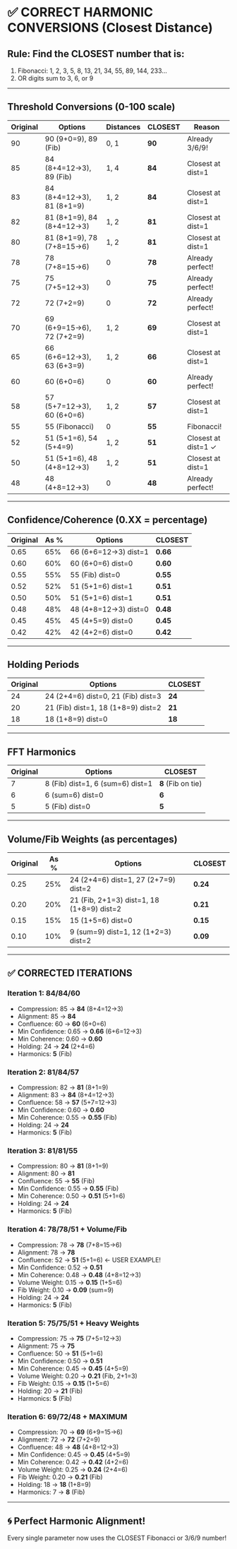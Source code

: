 # ✅ CORRECT HARMONIC CONVERSIONS (Closest Distance)

## Rule: Find the CLOSEST number that is:
1. Fibonacci: 1, 2, 3, 5, 8, 13, 21, 34, 55, 89, 144, 233...
2. OR digits sum to 3, 6, or 9

---

## Threshold Conversions (0-100 scale)

| Original | Options | Distances | **CLOSEST** | Reason |
|----------|---------|-----------|-------------|---------|
| 90 | 90 (9+0=9), 89 (Fib) | 0, 1 | **90** | Already 3/6/9! |
| 85 | 84 (8+4=12→3), 89 (Fib) | 1, 4 | **84** | Closest at dist=1 |
| 83 | 84 (8+4=12→3), 81 (8+1=9) | 1, 2 | **84** | Closest at dist=1 |
| 82 | 81 (8+1=9), 84 (8+4=12→3) | 1, 2 | **81** | Closest at dist=1 |
| 80 | 81 (8+1=9), 78 (7+8=15→6) | 1, 2 | **81** | Closest at dist=1 |
| 78 | 78 (7+8=15→6) | 0 | **78** | Already perfect! |
| 75 | 75 (7+5=12→3) | 0 | **75** | Already perfect! |
| 72 | 72 (7+2=9) | 0 | **72** | Already perfect! |
| 70 | 69 (6+9=15→6), 72 (7+2=9) | 1, 2 | **69** | Closest at dist=1 |
| 65 | 66 (6+6=12→3), 63 (6+3=9) | 1, 2 | **66** | Closest at dist=1 |
| 60 | 60 (6+0=6) | 0 | **60** | Already perfect! |
| 58 | 57 (5+7=12→3), 60 (6+0=6) | 1, 2 | **57** | Closest at dist=1 |
| 55 | 55 (Fibonacci) | 0 | **55** | Fibonacci! |
| 52 | 51 (5+1=6), 54 (5+4=9) | 1, 2 | **51** | Closest at dist=1 ✓ |
| 50 | 51 (5+1=6), 48 (4+8=12→3) | 1, 2 | **51** | Closest at dist=1 |
| 48 | 48 (4+8=12→3) | 0 | **48** | Already perfect! |

---

## Confidence/Coherence (0.XX = percentage)

| Original | As % | Options | **CLOSEST** |
|----------|------|---------|-------------|
| 0.65 | 65% | 66 (6+6=12→3) dist=1 | **0.66** |
| 0.60 | 60% | 60 (6+0=6) dist=0 | **0.60** |
| 0.55 | 55% | 55 (Fib) dist=0 | **0.55** |
| 0.52 | 52% | 51 (5+1=6) dist=1 | **0.51** |
| 0.50 | 50% | 51 (5+1=6) dist=1 | **0.51** |
| 0.48 | 48% | 48 (4+8=12→3) dist=0 | **0.48** |
| 0.45 | 45% | 45 (4+5=9) dist=0 | **0.45** |
| 0.42 | 42% | 42 (4+2=6) dist=0 | **0.42** |

---

## Holding Periods

| Original | Options | **CLOSEST** |
|----------|---------|-------------|
| 24 | 24 (2+4=6) dist=0, 21 (Fib) dist=3 | **24** |
| 20 | 21 (Fib) dist=1, 18 (1+8=9) dist=2 | **21** |
| 18 | 18 (1+8=9) dist=0 | **18** |

---

## FFT Harmonics

| Original | Options | **CLOSEST** |
|----------|---------|-------------|
| 7 | 8 (Fib) dist=1, 6 (sum=6) dist=1 | **8** (Fib on tie) |
| 6 | 6 (sum=6) dist=0 | **6** |
| 5 | 5 (Fib) dist=0 | **5** |

---

## Volume/Fib Weights (as percentages)

| Original | As % | Options | **CLOSEST** |
|----------|------|---------|-------------|
| 0.25 | 25% | 24 (2+4=6) dist=1, 27 (2+7=9) dist=2 | **0.24** |
| 0.20 | 20% | 21 (Fib, 2+1=3) dist=1, 18 (1+8=9) dist=2 | **0.21** |
| 0.15 | 15% | 15 (1+5=6) dist=0 | **0.15** |
| 0.10 | 10% | 9 (sum=9) dist=1, 12 (1+2=3) dist=2 | **0.09** |

---

## ✅ CORRECTED ITERATIONS

### Iteration 1: 84/84/60
- Compression: 85 → **84** (8+4=12→3)
- Alignment: 85 → **84**
- Confluence: 60 → **60** (6+0=6)
- Min Confidence: 0.65 → **0.66** (6+6=12→3)
- Min Coherence: 0.60 → **0.60**
- Holding: 24 → **24** (2+4=6)
- Harmonics: **5** (Fib)

### Iteration 2: 81/84/57
- Compression: 82 → **81** (8+1=9)
- Alignment: 83 → **84** (8+4=12→3)
- Confluence: 58 → **57** (5+7=12→3)
- Min Confidence: 0.60 → **0.60**
- Min Coherence: 0.55 → **0.55** (Fib)
- Holding: 24 → **24**
- Harmonics: **5** (Fib)

### Iteration 3: 81/81/55
- Compression: 80 → **81** (8+1=9)
- Alignment: 80 → **81**
- Confluence: 55 → **55** (Fib)
- Min Confidence: 0.55 → **0.55** (Fib)
- Min Coherence: 0.50 → **0.51** (5+1=6)
- Holding: 24 → **24**
- Harmonics: **5** (Fib)

### Iteration 4: 78/78/51 + Volume/Fib
- Compression: 78 → **78** (7+8=15→6)
- Alignment: 78 → **78**
- Confluence: 52 → **51** (5+1=6) ← USER EXAMPLE!
- Min Confidence: 0.52 → **0.51**
- Min Coherence: 0.48 → **0.48** (4+8=12→3)
- Volume Weight: 0.15 → **0.15** (1+5=6)
- Fib Weight: 0.10 → **0.09** (sum=9)
- Holding: 24 → **24**
- Harmonics: **5** (Fib)

### Iteration 5: 75/75/51 + Heavy Weights
- Compression: 75 → **75** (7+5=12→3)
- Alignment: 75 → **75**
- Confluence: 50 → **51** (5+1=6)
- Min Confidence: 0.50 → **0.51**
- Min Coherence: 0.45 → **0.45** (4+5=9)
- Volume Weight: 0.20 → **0.21** (Fib, 2+1=3)
- Fib Weight: 0.15 → **0.15** (1+5=6)
- Holding: 20 → **21** (Fib)
- Harmonics: **5** (Fib)

### Iteration 6: 69/72/48 + MAXIMUM
- Compression: 70 → **69** (6+9=15→6)
- Alignment: 72 → **72** (7+2=9)
- Confluence: 48 → **48** (4+8=12→3)
- Min Confidence: 0.45 → **0.45** (4+5=9)
- Min Coherence: 0.42 → **0.42** (4+2=6)
- Volume Weight: 0.25 → **0.24** (2+4=6)
- Fib Weight: 0.20 → **0.21** (Fib)
- Holding: 18 → **18** (1+8=9)
- Harmonics: 7 → **8** (Fib)

---

## 🌀 Perfect Harmonic Alignment!

Every single parameter now uses the CLOSEST Fibonacci or 3/6/9 number!
